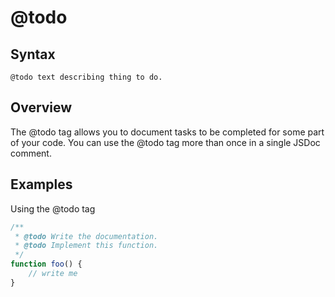 # @todo
## Syntax

`@todo text describing thing to do.`

## Overview

The @todo tag allows you to document tasks to be completed for some part of your code. You can use the @todo tag more than once in a single JSDoc comment.

## Examples

Using the @todo tag

```javascript
/**
 * @todo Write the documentation.
 * @todo Implement this function.
 */
function foo() {
    // write me
}
```